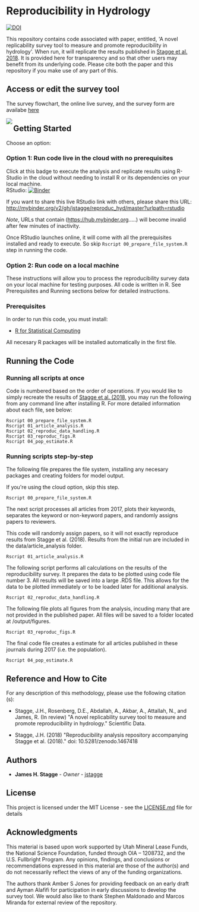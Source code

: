 # Reproducibility in Hydrology

[![DOI](https://zenodo.org/badge/153355527.svg)](https://zenodo.org/badge/latestdoi/153355527)

This repository contains code associated with paper, entitled, 'A novel replicability survey tool to measure and promote reproducibility in hydrology'. When run, it will replicate the results published in [Stagge et al. 2018](). It is provided here for transparency and so that other users may benefit from its underlying code. Please cite both the paper and this repository if you make use of any part of this.

## Access or edit the survey tool  
The survey flowchart, the online live survey, and the survey form are availabe [here](https://github.com/jstagge/reproduc_hyd/blob/master/Survey_files.md)   

<img align="left" src="https://github.com/jstagge/reproduc_hyd/blob/master/assets/Reproducibility_FlowChart.png">

## Getting Started

Choose an option:

### Option 1: Run code live in the cloud with no prerequisites

Click at this badge to execute the analysis and replicate results using R-Studio in the cloud without needing to install R or its dependencies on your local machine.    
RStudio: [![Binder](http://mybinder.org/badge.svg)](http://mybinder.org/v2/gh/jstagge/reproduc_hyd/master?urlpath=rstudio)

If you want to share this live RStudio link with others, please share this URL: http://mybinder.org/v2/gh/jstagge/reproduc_hyd/master?urlpath=rstudio

*Note*, URLs that contain (https://hub.mybinder.org.....) will become invalid after few minutes of inactivity.

Once RStudio launches online, it will come with all the prerequisites installed and ready to execute. So skip ```Rscript 00_prepare_file_system.R``` step in running the code.    
 

### Option 2: Run code on a local machine   
These instructions will allow you to process the reproducibility survey data on your local machine for testing purposes. All code is written in R. See Prerequisites and Running sections below for detailed instructions.  

### Prerequisites

In order to run this code, you must install:
* [R for Statistical Computing](https://www.r-project.org/)

All necesary R packages will be installed automatically in the first file.

## Running the Code

### Running all scripts at once

Code is numbered based on the order of operations.  If you would like to simply recreate the results of [Stagge et al. (2018](http://), you may run the following from any command line after installing R. For more detailed information about each file, see below:

```
Rscript 00_prepare_file_system.R
Rscript 01_article_analysis.R
Rscript 02_reproduc_data_handling.R
Rscript 03_reproduc_figs.R
Rscript 04_pop_estimate.R
```

### Running scripts step-by-step
The following file prepares the file system, installing any necesary packages and creating folders for model output.

If you're using the cloud option, skip this step.  
```
Rscript 00_prepare_file_system.R
```
The next script processes all articles from 2017, plots their keywords, separates the keyword or non-keyword papers, and randomly assigns papers to reviewers.

This code will randomly assign papers, so it will not exactly reproduce results from Stagge et al. (2018). Results from the initial run are included in the data/article_analysis folder.
```
Rscript 01_article_analysis.R
```
The following script performs all calculations on the results of the  reproducibility survey. It prepares the data to be plotted using code file number 3. All results will be saved into a large .RDS file. This allows for the data to be plotted immediately or to be loaded later for additional analysis.

```
Rscript 02_reproduc_data_handling.R
```
The following file plots all figures from the analysis, incuding many that are not provided in the published paper. All files will be saved to a folder located at /output/figures.
```
Rscript 03_reproduc_figs.R
```
The final code file creates a estimate for all articles published in these journals during 2017 (i.e. the population).
```
Rscript 04_pop_estimate.R
```

## Reference and How to Cite

For any description of this methodology, please use the following citation (s):

* Stagge, J.H., Rosenberg, D.E., Abdallah, A., Akbar, A., Attallah, N., and James, R. (In review) "A novel replicability survey tool to measure and promote reproducibility in hydrology." Scientific Data.

* Stagge, J.H. (2018) "Reproducibility analysis repository accompanying Stagge et al. (2018)." doi: 10.5281/zenodo.1467418

## Authors

* **James H. Stagge** - *Owner* - [jstagge](https://github.com/jstagge)

## License
This project is licensed under the MIT License - see the [LICENSE.md](LICENSE.md) file for details


## Acknowledgments   
This material is based upon work supported by Utah Mineral Lease Funds, the National Science Foundation, funded through OIA – 1208732, and the U.S. Fullbright Program. Any opinions, findings, and conclusions or recommendations expressed in this material are those of the author(s) and do not necessarily reflect the views of any of the funding organizations. 

The authors thank Amber S Jones for providing feedback on an early draft and Ayman Alafifi for participation in early discussions to develop the survey tool. We would also like to thank Stephen Maldonado and Marcos Miranda for external review of the repository.


